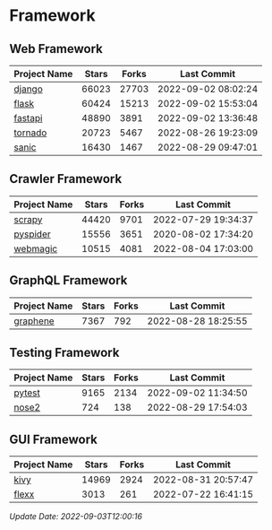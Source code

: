 # Framework

## Web Framework
| Project Name | Stars | Forks | Last Commit |
| ------------ | ----- | ----- | ----------- |
| [django](https://github.com/django/django) | 66023 | 27703 | 2022-09-02 08:02:24 |
| [flask](https://github.com/pallets/flask) | 60424 | 15213 | 2022-09-02 15:53:04 |
| [fastapi](https://github.com/tiangolo/fastapi) | 48890 | 3891 | 2022-09-02 13:36:48 |
| [tornado](https://github.com/tornadoweb/tornado) | 20723 | 5467 | 2022-08-26 19:23:09 |
| [sanic](https://github.com/sanic-org/sanic) | 16430 | 1467 | 2022-08-29 09:47:01 |

## Crawler Framework
| Project Name | Stars | Forks | Last Commit |
| ------------ | ----- | ----- | ----------- |
| [scrapy](https://github.com/scrapy/scrapy) | 44420 | 9701 | 2022-07-29 19:34:37 |
| [pyspider](https://github.com/binux/pyspider) | 15556 | 3651 | 2020-08-02 17:34:20 |
| [webmagic](https://github.com/code4craft/webmagic) | 10515 | 4081 | 2022-08-04 17:03:00 |

## GraphQL Framework
| Project Name | Stars | Forks | Last Commit |
| ------------ | ----- | ----- | ----------- |
| [graphene](https://github.com/graphql-python/graphene) | 7367 | 792 | 2022-08-28 18:25:55 |

## Testing Framework
| Project Name | Stars | Forks | Last Commit |
| ------------ | ----- | ----- | ----------- |
| [pytest](https://github.com/pytest-dev/pytest) | 9165 | 2134 | 2022-09-02 11:34:50 |
| [nose2](https://github.com/nose-devs/nose2) | 724 | 138 | 2022-08-29 17:54:03 |

## GUI Framework
| Project Name | Stars | Forks | Last Commit |
| ------------ | ----- | ----- | ----------- |
| [kivy](https://github.com/kivy/kivy) | 14969 | 2924 | 2022-08-31 20:57:47 |
| [flexx](https://github.com/flexxui/flexx) | 3013 | 261 | 2022-07-22 16:41:15 |

*Update Date: 2022-09-03T12:00:16*